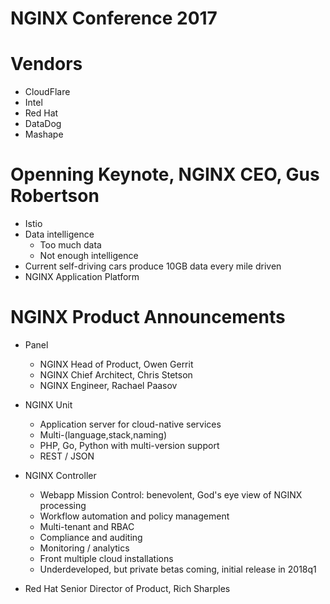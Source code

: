 # NGINX Conference 2017

# Vendors

* CloudFlare
* Intel
* Red Hat
* DataDog
* Mashape

# Openning Keynote, NGINX CEO, Gus Robertson

* Istio
* Data intelligence
    * Too much data
    * Not enough intelligence
* Current self-driving cars produce 10GB data every mile driven
* NGINX Application Platform

# NGINX Product Announcements

* Panel
    * NGINX Head of Product, Owen Gerrit
    * NGINX Chief Architect, Chris Stetson
    * NGINX Engineer, Rachael Paasov
* NGINX Unit
    * Application server for cloud-native services
    * Multi-(language,stack,naming)
    * PHP, Go, Python with multi-version support
    * REST / JSON
* NGINX Controller
    * Webapp Mission Control: benevolent, God's eye view of NGINX processing
    * Workflow automation and policy management
    * Multi-tenant and RBAC
    * Compliance and auditing
    * Monitoring / analytics
    * Front multiple cloud installations
    * Underdeveloped, but private betas coming, initial release in 2018q1

* Red Hat Senior Director of Product, Rich Sharples
